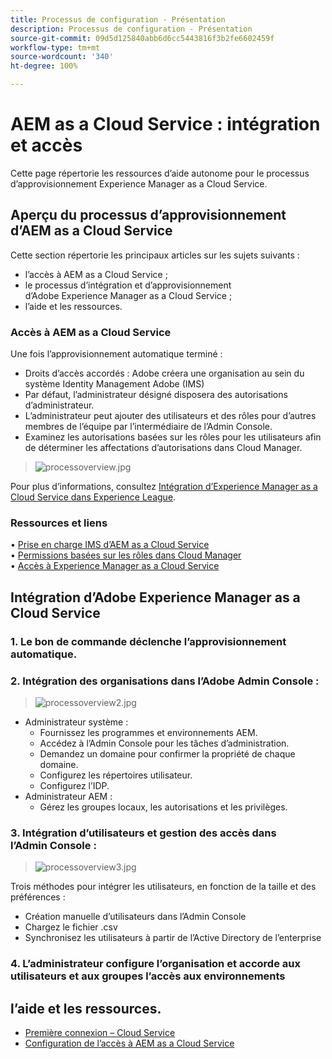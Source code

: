 ```yaml
---
title: Processus de configuration - Présentation
description: Processus de configuration - Présentation
source-git-commit: 09d5d125840abb6d6cc5443816f3b2fe6602459f
workflow-type: tm+mt
source-wordcount: '340'
ht-degree: 100%

---
```



# AEM as a Cloud Service : intégration et accès

Cette page répertorie les ressources d’aide autonome pour le processus d’approvisionnement Experience Manager as a Cloud Service.

## Aperçu du processus d’approvisionnement d’AEM as a Cloud Service

Cette section répertorie les principaux articles sur les sujets suivants :

* l’accès à AEM as a Cloud Service ;
* le processus d’intégration et d’approvisionnement d’Adobe Experience Manager as a Cloud Service ;
* l’aide et les ressources.


### Accès à AEM as a Cloud Service

Une fois l’approvisionnement automatique terminé :

* Droits d’accès accordés : Adobe créera une organisation au sein du système Identity Management Adobe (IMS)
* Par défaut, l’administrateur désigné disposera des autorisations d’administrateur.
* L’administrateur peut ajouter des utilisateurs et des rôles pour d’autres membres de l’équipe par l’intermédiaire de l’Admin Console.
* Examinez les autorisations basées sur les rôles pour les utilisateurs afin de déterminer les affectations d’autorisations dans Cloud Manager.

> ![processoverview.jpg](./assets/processOverview.jpg)


Pour plus d’informations, consultez [Intégration d’Experience Manager as a Cloud Service dans Experience League](https://experienceleague.adobe.com/docs/experience-manager-cloud-service/onboarding/home.html?lang=fr).

### Ressources et liens

• [Prise en charge IMS d’AEM as a Cloud Service](https://experienceleague.adobe.com/docs/experience-manager-cloud-service/security/ims-support.html?lang=fr)\
• [Permissions basées sur les rôles dans Cloud Manager](https://experienceleague.adobe.com/docs/experience-manager-cloud-service/onboarding/what-is-required/role-based-permissions.html?lang=fr#what-is-required)\
• [Accès à Experience Manager as a Cloud Service](https://experienceleague.adobe.com/docs/experience-manager-cloud-service/onboarding/getting-access/navigation.html?lang=fr#getting-access)


## Intégration d’Adobe Experience Manager as a Cloud Service

### 1. Le bon de commande déclenche l’approvisionnement automatique.

### 2. Intégration des organisations dans l’Adobe Admin Console :

>   ![processoverview2.jpg](./assets/processOverview2.jpg)
* Administrateur système :
   * Fournissez les programmes et environnements AEM.
   * Accédez à l’Admin Console pour les tâches d’administration.
   * Demandez un domaine pour confirmer la propriété de chaque domaine.
   * Configurez les répertoires utilisateur.
   * Configurez l’IDP.
* Administrateur AEM :
   * Gérez les groupes locaux, les autorisations et les privilèges.

### 3. Intégration d’utilisateurs et gestion des accès dans l’Admin Console :

>   ![processoverview3.jpg](./assets/processOverview3.jpg)

Trois méthodes pour intégrer les utilisateurs, en fonction de la taille et des préférences :
* Création manuelle d’utilisateurs dans l’Admin Console
* Chargez le fichier .csv
* Synchronisez les utilisateurs à partir de l’Active Directory
de l’enterprise

### 4. L’administrateur configure l’organisation et accorde aux utilisateurs et aux groupes l’accès aux environnements

## l’aide et les ressources.

* [Première connexion – Cloud Service](https://experienceleague.adobe.com/docs/experience-manager-cloud-service/onboarding/getting-access/cloud-service-programs/first-time-login.html?lang=fr#getting-access)
* [Configuration de l’accès à AEM as a Cloud Service](https://experienceleague.adobe.com/docs/experience-manager-learn/cloud-service/accessing/overview.html?lang=fr#accessing)
